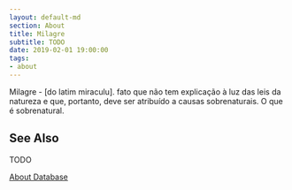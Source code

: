 ```yaml
---
layout: default-md
section: About
title: Milagre
subtitle: TODO
date: 2019-02-01 19:00:00
tags:
- about
---
```


Milagre - [do latim miraculu]. fato que não tem explicação à luz das leis da natureza e que, portanto, deve ser atribuído a causas sobrenaturais. O que é sobrenatural.


## See Also
TODO


<a href="./" class="button special">About Database</a>